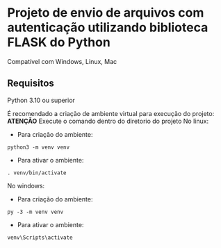 # Projeto de envio de arquivos com autenticação utilizando biblioteca **FLASK** do **Python**

Compatível com Windows, Linux, Mac

## Requisitos
Python 3.10 ou superior

É recomendado a criação de ambiente virtual para execução do projeto:
**ATENÇÃO** Execute o comando dentro do diretorio do projeto
No linux:
- Para criação do ambiente:
```
python3 -m venv venv
```
- Para ativar o ambiente:
```
. venv/bin/activate
```
No windows:
- Para criação do ambiente:
```
py -3 -m venv venv
```
- Para ativar o ambiente:
```
venv\Scripts\activate
```
